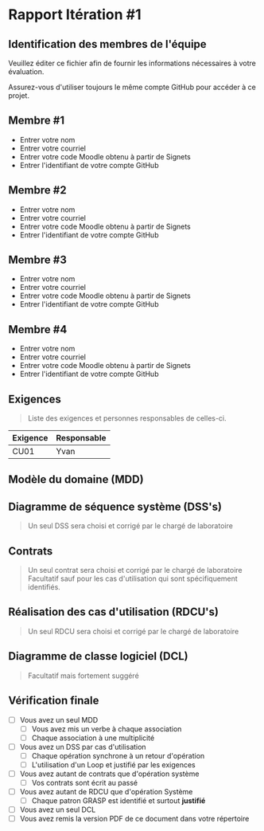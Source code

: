 # Rapport Itération #1
## Identification des membres de l'équipe
Veuillez éditer ce fichier afin de fournir les informations nécessaires à votre évaluation.

Assurez-vous d'utiliser toujours le même compte GitHub pour accéder à ce projet.

## Membre #1
- <nomComplet1>Entrer votre nom</nomComplet1>
- <courriel1>Entrer votre courriel</courriel1>
- <codeMoodle1>Entrer votre code Moodle obtenu à partir de Signets</codeMoodle1>
- <githubAccount1>Entrer l'identifiant de votre compte GitHub</githubAccount1>
## Membre #2
- <nomComplet2>Entrer votre nom</nomComplet2>
- <courriel2>Entrer votre courriel</courriel2>
- <codeMoodle2>Entrer votre code Moodle obtenu à partir de Signets</codeMoodle2>
- <githubAccount2>Entrer l'identifiant de votre compte GitHub</githubAccount2>

## Membre #3
- <nomComplet3>Entrer votre nom</nomComplet3>
- <courriel3>Entrer votre courriel</courriel3>
- <codeMoodle3>Entrer votre code Moodle obtenu à partir de Signets</codeMoodle3>
- <githubAccount3>Entrer l'identifiant de votre compte GitHub</githubAccount3>

## Membre #4
- <nomComplet4>Entrer votre nom</nomComplet4>
- <courriel4>Entrer votre courriel</courriel4>
- <codeMoodle4>Entrer votre code Moodle obtenu à partir de Signets</codeMoodle4>
- <githubAccount4>Entrer l'identifiant de votre compte GitHub</githubAccount4>

## Exigences
> Liste des exigences et personnes responsables de celles-ci.

|Exigence|Responsable|
|-|-|
|CU01|Yvan|
## Modèle du domaine (MDD)

## Diagramme de séquence système (DSS's)
> Un seul DSS sera choisi et corrigé par le chargé de laboratoire

## Contrats
> Un seul contrat sera choisi et corrigé par le chargé de laboratoire
> Facultatif sauf pour les cas d'utilisation qui sont spécifiquement identifiés.

## Réalisation des cas d'utilisation (RDCU's)
> Un seul RDCU sera choisi et corrigé par le chargé de laboratoire

## Diagramme de classe logiciel (DCL)
> Facultatif mais fortement suggéré

## Vérification finale

- [ ] Vous avez un seul MDD
  - [ ] Vous avez mis un verbe à chaque association
  - [ ] Chaque association à une multiplicité
- [ ] Vous avez un DSS par cas d'utilisation
  - [ ] Chaque opération synchrone à un retour d'opération
  - [ ] L'utilisation d'un Loop et justifié par les exigences
- [ ] Vous avez autant de contrats que d'opération système
  - [ ] Vos contrats sont écrit au passé
- [ ] Vous avez autant de RDCU que d'opération Système
  - [ ] Chaque patron GRASP est identifié et surtout **justifié**
- [ ] Vous avez un seul DCL
- [ ] Vous avez remis la version PDF de ce document dans votre répertoire